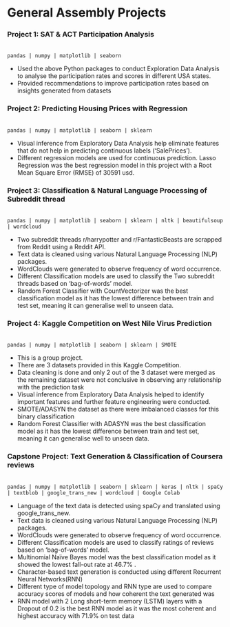 # General Assembly Projects

### Project 1: SAT & ACT Participation Analysis
<br>`pandas | numpy | matplotlib | seaborn`
 - Used the above Python packages to conduct Exploration Data Analysis to analyse the participation rates and scores in different USA states.
 - Provided recommendations to improve participation rates based on insights generated from datasets


### Project 2: Predicting Housing Prices with Regression
<br>`pandas | numpy | matplotlib | seaborn | sklearn`

 - Visual inference from Exploratory Data Analysis help eliminate features that do not help in predicting continuous labels (‘SalePrices’).
 - Different regression models are used for continuous prediction. Lasso Regression was the best regression model in this project with a Root Mean Square Error (RMSE) of 30591 usd.

### Project 3: Classification & Natural Language Processing of Subreddit thread
<br>`pandas | numpy | matplotlib | seaborn | sklearn | nltk | beautifulsoup | wordcloud`

 - Two subreddit threads r/harrypotter and r/FantasticBeasts are scrapped from Reddit using a Reddit API.
 - Text data is cleaned using various Natural Language Processing (NLP) packages.
 - WordClouds were generated to observe frequency of word occurrence.
 - Different Classification models are used to classify the Two subreddit threads based on ‘bag-of-words’ model.
 - Random Forest Classifier with CountVectorizer was the best classification model as it has the lowest difference between train and test set, meaning it can generalise well to unseen data.

### Project 4: Kaggle Competition on West Nile Virus Prediction
<br>`pandas | numpy | matplotlib | seaborn | sklearn | SMOTE`
 - This is a group project.
 - There are 3 datasets provided in this Kaggle Competition.
 - Data cleaning is done and only 2 out of the 3 dataset were merged as the remaining dataset were not conclusive in observing any relationship with the prediction task
 - Visual inference from Exploratory Data Analysis helped to identify important features and further feature engineering were conducted.
 - SMOTE/ADASYN the dataset as there were imbalanced classes for this binary classification
 - Random Forest Classifier with ADASYN was the best classification model as it has the lowest difference between train and test set, meaning it can generalise well to unseen data.


### Capstone Project: Text Generation & Classification of Coursera reviews
<br>`pandas | numpy | matplotlib | seaborn | sklearn | keras | nltk | spaCy | textblob | google_trans_new | wordcloud | Google Colab`
 - Language of the text data is detected using spaCy and translated using google_trans_new.
 -  Text data is cleaned using various Natural Language Processing (NLP) packages.
 - WordClouds were generated to observe frequency of word occurrence.
 - Different Classification models are used to classify ratings of reviews based on ‘bag-of-words’ model.
 - Multinomial Naïve Bayes model was the best classification model as it showed the lowest fall-out rate at 46.7% .
 - Character-based text generation is conducted using different Recurrent Neural Networks(RNN)
 - Different type of model topology and RNN type are used to compare accuracy scores of models and how coherent the text generated was
 - RNN model with 2 Long short-term memory (LSTM) layers with a Dropout of 0.2 is the best RNN model as it was the most coherent and highest accuracy with 71.9% on test data

